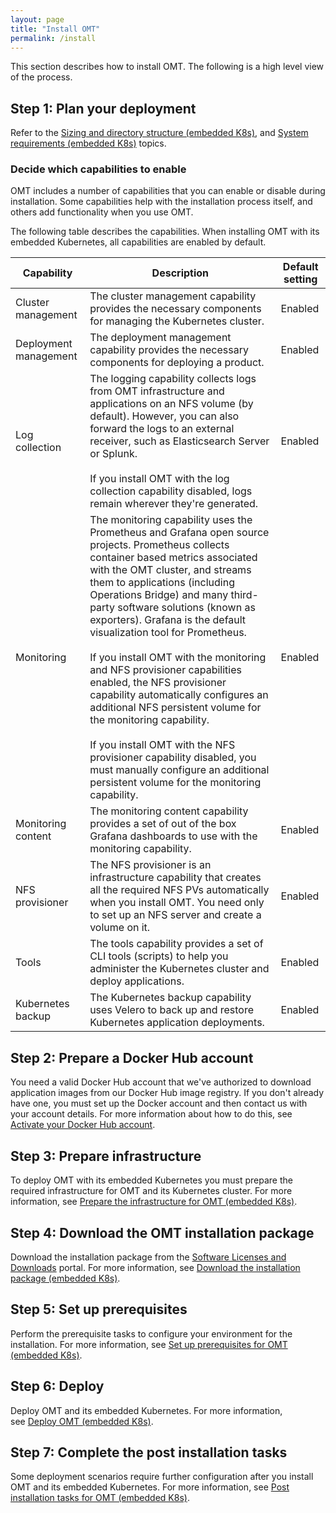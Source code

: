 ```yaml
---
layout: page
title: "Install OMT"
permalink: /install
---
```

<p>This section describes how to install OMT. The following is&nbsp;a high level view of the process.</p>

<h2>Step 1: Plan your deployment</h2>

<p>Refer to the <a href="/doc/OMT/Main/DirectoryStructureEmbedded" title="Sizing and directory structure (embedded K8s)">Sizing and directory structure (embedded K8s)</a>, and <a href="/doc/OMT/Main/SystemReqsEmbed" title="System requirements (embedded K8s)">System requirements (embedded K8s)</a> topics.</p>

<h3>Decide which capabilities to enable</h3>

<p>OMT includes a number of capabilities that you can enable or disable during installation. Some capabilities help with the installation process itself, and others add functionality when you use OMT.</p>

<p>The following table describes the capabilities.&nbsp;When installing OMT with its embedded Kubernetes, all capabilities are enabled by default.</p>


|Capability|Description|Default setting|
|---|---|---|
|Cluster management|The cluster management capability provides the necessary components for managing the Kubernetes cluster.|Enabled|
|Deployment management|The deployment management capability provides the necessary components for deploying a product.|Enabled|
|Log collection|The logging capability collects logs from OMT infrastructure and applications on an NFS volume (by default). However, you can also forward the logs to an external receiver, such as Elasticsearch Server or Splunk.<br /><br />If you install OMT with the log collection capability disabled, logs remain wherever they're generated.|Enabled|
|Monitoring|The monitoring capability uses the Prometheus and Grafana open source projects. Prometheus&nbsp;collects container based metrics associated with the OMT cluster, and streams them to applications&nbsp;(including Operations Bridge)&nbsp;and many third-party software solutions&nbsp;(known as exporters). Grafana&nbsp;is the default visualization tool for Prometheus.<br /><br />If you install OMT with the monitoring and NFS provisioner capabilities enabled, the NFS provisioner capability automatically configures an additional NFS persistent volume for the monitoring capability.<br /><br />If you install OMT with the NFS provisioner capability disabled, you must manually configure an additional persistent volume for the monitoring capability.|Enabled|
|Monitoring content|The monitoring content capability provides a set of out of the box Grafana dashboards to use with the monitoring capability.|Enabled|
|NFS provisioner|The NFS provisioner is an infrastructure capability that creates all the required NFS PVs automatically when you install OMT. You need only to set up an NFS server and create a volume on it.|Enabled|
|Tools|The tools capability provides a set of CLI tools (scripts) to help you administer the Kubernetes cluster and deploy applications.|Enabled|
|Kubernetes backup|The Kubernetes backup capability uses Velero to back up and restore Kubernetes&nbsp;application deployments.|Enabled|
		

<h2>Step 2: Prepare&nbsp;a Docker Hub account&nbsp;</h2>

<p>You need a valid Docker Hub account that we've authorized to download application images from our Docker Hub image registry. If you don't already have one, you must set up the Docker account and then contact us with your account details. For more information about how to do this, see <a href="/doc/OMT/Main/ActivateDockerAccountEmbed" title="Activate your Docker Hub account">Activate your Docker Hub account</a>.</p>

<h2>Step 3: Prepare infrastructure</h2>

<p>To deploy OMT with its embedded Kubernetes you must prepare the required infrastructure for OMT and its Kubernetes cluster. For more information, see <a href="/doc/OMT/Main/InfraEmbedded" title="Prepare the infrastructure for OMT (embedded K8s)">Prepare the infrastructure for OMT (embedded K8s)</a>.</p>

<h2>Step 4: Download the OMT installation package</h2>

<p>Download the installation package from&nbsp;the&nbsp;<a href="https://sld.microfocus.com/mysoftware/index" title="Software Licenses and Downloads">Software&nbsp;Licenses and Downloads</a>&nbsp;portal. For more information, see&nbsp;<a href="/doc/OMT/Main/DownloadInstallPackageEmbed" title="Download the installation package (embedded K8s)">Download the installation package (embedded K8s)</a>.</p>

<h2>Step 5: Set up&nbsp;prerequisites</h2>

<p>Perform the prerequisite&nbsp;tasks to configure your environment for the installation.&nbsp;For more information, see&nbsp;<a href="/doc/OMT/Main/InstallPrereqsEmbed" title="Set up prerequisites for OMT (embedded K8s)">Set up prerequisites for OMT (embedded K8s)</a>.</p>

<h2>Step 6: Deploy</h2>

<p>Deploy OMT and its embedded Kubernetes.&nbsp;For more information, see&nbsp;<a href="/doc/OMT/Main/DeployEmbed" title="Deploy OMT (embedded K8s)">Deploy OMT (embedded K8s)</a>.</p>

<h2>Step 7: Complete the post installation tasks</h2>

<p>Some deployment scenarios require further configuration after you install OMT and its embedded Kubernetes. For more information, see&nbsp;<a href="/doc/OMT/Main/PostInstallEmbed" title="Post installation tasks for OMT (embedded K8s)">Post installation tasks for OMT (embedded K8s)</a>.</p>

